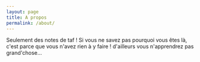 ```yaml
---
layout: page
title: A propos
permalink: /about/
---
```


Seulement des notes de taf !
Si vous ne savez pas pourquoi vous êtes là, c'est parce que vous n'avez rien à y faire !
d'ailleurs vous n'apprendrez pas grand'chose...
